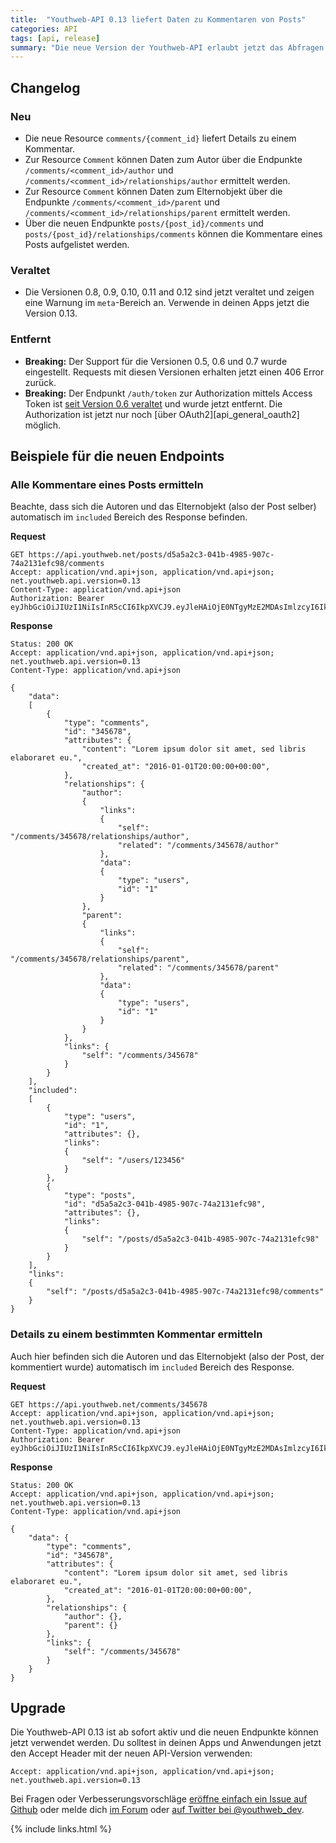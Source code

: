 ```yaml
---
title:  "Youthweb-API 0.13 liefert Daten zu Kommentaren von Posts"
categories: API
tags: [api, release]
summary: "Die neue Version der Youthweb-API erlaubt jetzt das Abfragen und Auflisten von Kommentaren zu einem Post."
---
```

## Changelog

### Neu

- Die neue Resource `comments/{comment_id}` liefert Details zu einem Kommentar.
- Zur Resource `Comment` können Daten zum Autor über die Endpunkte `/comments/<comment_id>/author` und `/comments/<comment_id>/relationships/author` ermittelt werden.
- Zur Resource `Comment` können Daten zum Elternobjekt über die Endpunkte `/comments/<comment_id>/parent` und `/comments/<comment_id>/relationships/parent` ermittelt werden.
- Über die neuen Endpunkte `posts/{post_id}/comments` und `posts/{post_id}/relationships/comments` können die Kommentare eines Posts aufgelistet werden.

### Veraltet

- Die Versionen 0.8, 0.9, 0.10, 0.11 and 0.12 sind jetzt veraltet und zeigen eine Warnung im `meta`-Bereich an. Verwende in deinen Apps jetzt die Version 0.13.

### Entfernt

- **Breaking:** Der Support für die Versionen 0.5, 0.6 und 0.7 wurde eingestellt. Requests mit diesen Versionen erhalten jetzt einen 406 Error zurück.
- **Breaking:** Der Endpunkt `/auth/token` zur Authorization mittels Access Token ist [seit Version 0.6 veraltet](https://developer.youthweb.net/20161023-Youthweb-API-0.6.html#veraltet) und wurde jetzt entfernt. Die Authorization ist jetzt nur noch [über OAuth2][api_general_oauth2] möglich.

## Beispiele für die neuen Endpoints

### Alle Kommentare eines Posts ermitteln

Beachte, dass sich die Autoren und das Elternobjekt (also der Post selber) automatisch im `included` Bereich des Response befinden.

**Request**

```
GET https://api.youthweb.net/posts/d5a5a2c3-041b-4985-907c-74a2131efc98/comments
Accept: application/vnd.api+json, application/vnd.api+json; net.youthweb.api.version=0.13
Content-Type: application/vnd.api+json
Authorization: Bearer eyJhbGciOiJIUzI1NiIsInR5cCI6IkpXVCJ9.eyJleHAiOjE0NTgyMzE2MDAsImlzcyI6IkpOdlBnY3ROcEg1Y0s2UmMifQ.BOn0XFDDYa5iBHJb636A0C0m4sU5NO8SA_CPOVHoWNs
```

**Response**

```
Status: 200 OK
Accept: application/vnd.api+json, application/vnd.api+json; net.youthweb.api.version=0.13
Content-Type: application/vnd.api+json

{
    "data":
    [
        {
            "type": "comments",
            "id": "345678",
            "attributes": {
                "content": "Lorem ipsum dolor sit amet, sed libris elaboraret eu.",
                "created_at": "2016-01-01T20:00:00+00:00",
            },
            "relationships": {
                "author":
                {
                    "links":
                    {
                        "self": "/comments/345678/relationships/author",
                        "related": "/comments/345678/author"
                    },
                    "data":
                    {
                        "type": "users",
                        "id": "1"
                    }
                },
                "parent":
                {
                    "links":
                    {
                        "self": "/comments/345678/relationships/parent",
                        "related": "/comments/345678/parent"
                    },
                    "data":
                    {
                        "type": "users",
                        "id": "1"
                    }
                }
            },
            "links": {
                "self": "/comments/345678"
            }
        }
    ],
    "included":
    [
        {
            "type": "users",
            "id": "1",
            "attributes": {},
            "links":
            {
                "self": "/users/123456"
            }
        },
        {
            "type": "posts",
            "id": "d5a5a2c3-041b-4985-907c-74a2131efc98",
            "attributes": {},
            "links":
            {
                "self": "/posts/d5a5a2c3-041b-4985-907c-74a2131efc98"
            }
        }
    ],
    "links":
    {
        "self": "/posts/d5a5a2c3-041b-4985-907c-74a2131efc98/comments"
    }
}
```

### Details zu einem bestimmten Kommentar ermitteln

Auch hier befinden sich die Autoren und das Elternobjekt (also der Post, der kommentiert wurde) automatisch im `included` Bereich des Response.

**Request**

```
GET https://api.youthweb.net/comments/345678
Accept: application/vnd.api+json, application/vnd.api+json; net.youthweb.api.version=0.13
Content-Type: application/vnd.api+json
Authorization: Bearer eyJhbGciOiJIUzI1NiIsInR5cCI6IkpXVCJ9.eyJleHAiOjE0NTgyMzE2MDAsImlzcyI6IkpOdlBnY3ROcEg1Y0s2UmMifQ.BOn0XFDDYa5iBHJb636A0C0m4sU5NO8SA_CPOVHoWNs
```

**Response**

```
Status: 200 OK
Accept: application/vnd.api+json, application/vnd.api+json; net.youthweb.api.version=0.13
Content-Type: application/vnd.api+json

{
    "data": {
        "type": "comments",
        "id": "345678",
        "attributes": {
            "content": "Lorem ipsum dolor sit amet, sed libris elaboraret eu.",
            "created_at": "2016-01-01T20:00:00+00:00",
        },
        "relationships": {
            "author": {},
            "parent": {}
        },
        "links": {
            "self": "/comments/345678"
        }
    }
}
```

## Upgrade

Die Youthweb-API 0.13 ist ab sofort aktiv und die neuen Endpunkte können jetzt verwendet werden. Du solltest in deinen Apps und Anwendungen jetzt den Accept Header mit der neuen API-Version verwenden:

```
Accept: application/vnd.api+json, application/vnd.api+json; net.youthweb.api.version=0.13
```

Bei Fragen oder Verbesserungsvorschläge [eröffne einfach ein Issue auf Github](https://github.com/youthweb/youthweb-api/issues/new) oder melde dich [im Forum](https://youthweb.net/forum/categories/7) oder [auf Twitter bei @youthweb_dev](ttps://twitter.com/youthweb_dev).

{% include links.html %}
